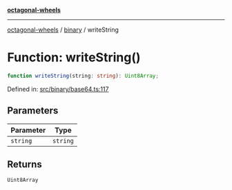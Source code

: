 [**octagonal-wheels**](../../README.md)

***

[octagonal-wheels](../../modules.md) / [binary](../README.md) / writeString

# Function: writeString()

```ts
function writeString(string: string): Uint8Array;
```

Defined in: [src/binary/base64.ts:117](https://github.com/vrtmrz/octagonal-wheels/blob/main/src/binary/base64.ts#L117)

## Parameters

| Parameter | Type |
| ------ | ------ |
| `string` | `string` |

## Returns

`Uint8Array`
